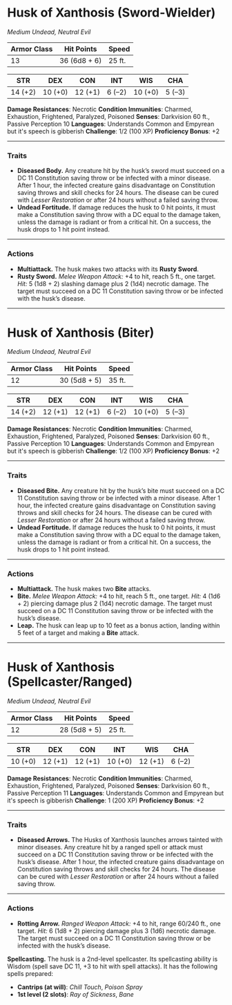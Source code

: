 # Husk of Xanthosis (Sword-Wielder)

_Medium Undead, Neutral Evil_

| **Armor Class** | **Hit Points** | **Speed** |
| --------------- | -------------- | --------- |
| 13              | 36 (6d8 + 6)   | 25 ft.    |

| STR     | DEX     | CON     | INT    | WIS     | CHA    |
| ------- | ------- | ------- | ------ | ------- | ------ |
| 14 (+2) | 10 (+0) | 12 (+1) | 6 (–2) | 10 (+0) | 5 (–3) |

**Damage Resistances**: Necrotic
**Condition Immunities**: Charmed, Exhaustion, Frightened, Paralyzed, Poisoned
**Senses**: Darkvision 60 ft., Passive Perception 10
**Languages**: Understands Common and Empyrean but it's speech is gibberish
**Challenge**: 1/2 (100 XP)
**Proficiency Bonus**: +2

---

### Traits

- **Diseased Body.** Any creature hit by the husk’s sword must succeed on a DC 11 Constitution saving throw or be infected with a minor disease. After 1 hour, the infected creature gains disadvantage on Constitution saving throws and skill checks for 24 hours. The disease can be cured with _Lesser Restoration_ or after 24 hours without a failed saving throw.
- **Undead Fortitude.** If damage reduces the husk to 0 hit points, it must make a Constitution saving throw with a DC equal to the damage taken, unless the damage is radiant or from a critical hit. On a success, the husk drops to 1 hit point instead.

---

### Actions

- **Multiattack.** The husk makes two attacks with its **Rusty Sword**.
- **Rusty Sword.** _Melee Weapon Attack:_ +4 to hit, reach 5 ft., one target.
  _Hit:_ 5 (1d8 + 2) slashing damage plus 2 (1d4) necrotic damage. The target must succeed on a DC 11 Constitution saving throw or be infected with the husk’s disease.

---

# Husk of Xanthosis (Biter)

_Medium Undead, Neutral Evil_

| **Armor Class** | **Hit Points** | **Speed** |
| --------------- | -------------- | --------- |
| 12              | 30 (5d8 + 5)   | 35 ft.    |

| STR     | DEX     | CON     | INT    | WIS     | CHA    |
| ------- | ------- | ------- | ------ | ------- | ------ |
| 14 (+2) | 12 (+1) | 12 (+1) | 6 (–2) | 10 (+0) | 5 (–3) |

**Damage Resistances**: Necrotic
**Condition Immunities**: Charmed, Exhaustion, Frightened, Paralyzed, Poisoned
**Senses**: Darkvision 60 ft., Passive Perception 10
**Languages**: Understands Common and Empyrean but it's speech is gibberish
**Challenge**: 1/2 (100 XP)
**Proficiency Bonus**: +2

---

### Traits

- **Diseased Bite.** Any creature hit by the husk’s bite must succeed on a DC 11 Constitution saving throw or be infected with a minor disease. After 1 hour, the infected creature gains disadvantage on Constitution saving throws and skill checks for 24 hours. The disease can be cured with _Lesser Restoration_ or after 24 hours without a failed saving throw.
- **Undead Fortitude.** If damage reduces the husk to 0 hit points, it must make a Constitution saving throw with a DC equal to the damage taken, unless the damage is radiant or from a critical hit. On a success, the husk drops to 1 hit point instead.

---

### Actions

- **Multiattack.** The husk makes two **Bite** attacks.
- **Bite.** _Melee Weapon Attack:_ +4 to hit, reach 5 ft., one target.
  _Hit:_ 4 (1d6 + 2) piercing damage plus 2 (1d4) necrotic damage. The target must succeed on a DC 11 Constitution saving throw or be infected with the husk’s disease.
- **Leap.** The husk can leap up to 10 feet as a bonus action, landing within 5 feet of a target and making a **Bite** attack.

---

# Husk of Xanthosis (Spellcaster/Ranged)

_Medium Undead, Neutral Evil_

| **Armor Class** | **Hit Points** | **Speed** |
| --------------- | -------------- | --------- |
| 12              | 28 (5d8 + 5)   | 25 ft.    |

| STR     | DEX     | CON     | INT     | WIS     | CHA    |
| ------- | ------- | ------- | ------- | ------- | ------ |
| 10 (+0) | 12 (+1) | 12 (+1) | 10 (+0) | 12 (+1) | 6 (–2) |

**Damage Resistances**: Necrotic
**Condition Immunities**: Charmed, Exhaustion, Frightened, Paralyzed, Poisoned
**Senses**: Darkvision 60 ft., Passive Perception 11
**Languages**: Understands Common and Empyrean but it's speech is gibberish
**Challenge**: 1 (200 XP)
**Proficiency Bonus**: +2

---

### Traits

- **Diseased Arrows.** The Husks of Xanthosis launches arrows tainted with minor diseases. Any creature hit by a ranged spell or attack must succeed on a DC 11 Constitution saving throw or be infected with the husk’s disease. After 1 hour, the infected creature gains disadvantage on Constitution saving throws and skill checks for 24 hours. The disease can be cured with _Lesser Restoration_ or after 24 hours without a failed saving throw.

---

### Actions

- **Rotting Arrow.** _Ranged Weapon Attack:_ +4 to hit, range 60/240 ft., one target.
  _Hit:_ 6 (1d8 + 2) piercing damage plus 3 (1d6) necrotic damage. The target must succeed on a DC 11 Constitution saving throw or be infected with the husk’s disease.

**Spellcasting.** The husk is a 2nd-level spellcaster. Its spellcasting ability is Wisdom (spell save DC 11, +3 to hit with spell attacks). It has the following spells prepared:

- **Cantrips (at will)**: _Chill Touch_, _Poison Spray_
- **1st level (2 slots)**: _Ray of Sickness_, _Bane_
